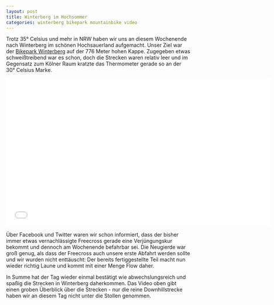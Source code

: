 ```yaml
---
layout: post
title: Winterberg im Hochsommer
categories: winterberg bikepark mountainbike video
---
```


Trotz 35° Celsius und mehr in NRW haben wir uns an diesem Wochenende nach Winterberg im schönen Hochsauerland aufgemacht. Unser Ziel war der [Bikepark Winterberg](http://www.bikepark-winterberg.de) auf der 776 Meter hohen Kappe. Zugegeben etwas schweißtreibend war es schon, doch die Strecken waren relativ leer und im Gegensatz zum Kölner Raum kratzte das Thermometer gerade so an der 30° Celsius Marke.

<div class="elastic-iframe"><iframe src="//player.vimeo.com/video/132665677?portrait=0&amp;color=f2b33d" width="720" height="405" frameborder="0" webkitallowfullscreen mozallowfullscreen allowfullscreen></iframe></div>

Über Facebook und Twitter waren wir schon informiert, dass der bisher immer etwas vernachlässigte Freecross gerade eine Verjüngungskur bekommt und dennoch am Wochenende befahrbar sei. Die Neugierde war groß genug, als dass der Freecross auch unsere erste Abfahrt werden sollte und wir wurden nicht enttäuscht: Der bereits fertiggestellte Teil macht nun wieder richtig Laune und kommt mit einer Menge Flow daher.

In Summe hat der Tag wieder einmal bestätigt wie abwechslungsreich und spaßig die Strecken in Winterberg daherkommen. Das Video oben gibt einen groben Überblick über die Strecken - nur die reine Downhillstrecke haben wir an diesem Tag nicht unter die Stollen genommen.
